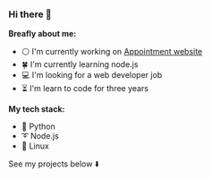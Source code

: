 ### Hi there 👋

**Breafly about me:**

- ⚪ I'm currently working on [Appointment website](https://github.com/Sasha-hk/Appointment-website "link to the repository")
- 🍀 I'm currently learning node.js
- 💻 I'm looking for a web developer job
- ⏳ I'm learn to code for three years

**My tech stack:**

- 🐍 Python
- ➰ Node.js
- 🐧 Linux

See my projects below ⬇️
